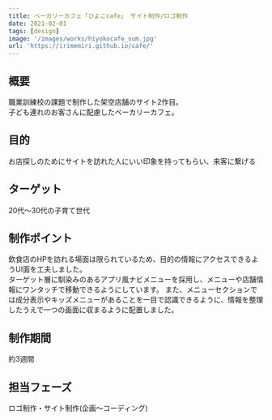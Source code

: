 ```yaml
---
title: ベーカリーカフェ「ひよこcafe」 サイト制作/ロゴ制作
date: 2021-02-01
tags: [design]
image: '/images/works/hiyokocafe_sum.jpg'
url: 'https://irimemiri.github.io/cafe/'
---
```


## 概要

職業訓練校の課題で制作した架空店舗のサイト2作目。  
子ども連れのお客さんに配慮したベーカリーカフェ。

## 目的

お店探しのためにサイトを訪れた人にいい印象を持ってもらい、来客に繋げる

## ターゲット

20代〜30代の子育て世代

## 制作ポイント

飲食店のHPを訪れる場面は限られているため、目的の情報にアクセスできるようUI面を工夫しました。  
ターゲット層に馴染みのあるアプリ風ナビメニューを採用し、メニューや店舗情報にワンタッチで移動できるようにしています。
また、メニューセクションでは成分表示やキッズメニューがあることを一目で認識できるように、情報を整理したうえで一つの画面に収まるように配置しました。

## 制作期間

約3週間

## 担当フェーズ

ロゴ制作・サイト制作(企画〜コーディング)

